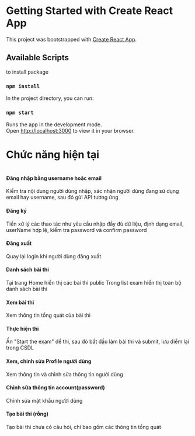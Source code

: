# Getting Started with Create React App

This project was bootstrapped with [Create React App](https://github.com/facebook/create-react-app).

## Available Scripts
to install package
### `npm install`
In the project directory, you can run:

### `npm start`

Runs the app in the development mode.\
Open [http://localhost:3000](http://localhost:3000) to view it in your browser.

<h1> Chức năng hiện tại <h1>
<h4>Đăng nhập bằng username hoặc email</h4>
Kiểm tra nội dung người dùng nhập, xác nhận người dùng đang sử dụng email hay username, sau đó gửi API tương ứng
<h4>Đăng ký</h4>
Tiền xử lý các thao tác như yêu cầu nhập đầy đủ dữ liệu, định dạng email, userName hợp lệ, kiểm tra password và confirm password
<h4>Đăng xuất</h4>
Quay lại login khi người dùng đăng xuất
<h4>Danh sách bài thi</h4>
Tại trang Home hiển thị các bài thi public
Trong list exam hiển thị toàn bộ danh sách bài thi
<h4>Xem bài thi</h4>
Xem thông tin tổng quát của bài thi
<h4>Thực hiện thi</h4>
Ấn "Start the exam" để thi, sau đó bắt đầu làm bài thi và submit, lưu điểm lại trong CSDL
<h4>Xem, chỉnh sửa Profile người dùng</h4>
Xem thông tin và chỉnh sửa thông tin người dùng
<h4>Chỉnh sửa thông tin account(password) </h4>
Chỉnh sửa mật khẩu người dùng
<h4>Tạo bài thi (rỗng) </h4>
Tạo bài thi chưa có câu hỏi, chỉ bao gồm các thông tin tổng quát



